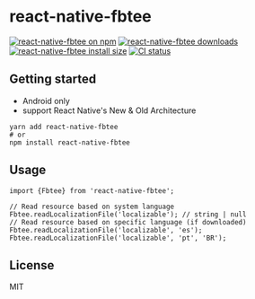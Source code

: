 # react-native-fbtee

[![react-native-fbtee on npm](https://badgen.net/npm/v/react-native-fbtee)](https://www.npmjs.com/package/react-native-fbtee)
[![react-native-fbtee downloads](https://badgen.net/npm/dm/react-native-fbtee)](https://www.npmtrends.com/react-native-fbtee)
[![react-native-fbtee install size](https://packagephobia.com/badge?p=react-native-fbtee)](https://packagephobia.com/result?p=react-native-fbtee)
[![CI status](https://github.com/retyui/react-native-fbtee/actions/workflows/build_android.yaml/badge.svg)](https://github.com/retyui/react-native-fbtee/actions/workflows/build_android.yaml)

## Getting started

* Android only
* support React Native's New & Old Architecture

```shell
yarn add react-native-fbtee
# or
npm install react-native-fbtee
```


## Usage

```tsx
import {Fbtee} from 'react-native-fbtee';

// Read resource based on system language
Fbtee.readLocalizationFile('localizable'); // string | null
// Read resource based on specific language (if downloaded)
Fbtee.readLocalizationFile('localizable', 'es');
Fbtee.readLocalizationFile('localizable', 'pt', 'BR');
```

## License

MIT
